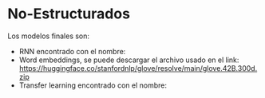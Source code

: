 # No-Estructurados

Los modelos finales son:
- RNN encontrado con el nombre: 
- Word embeddings, se puede descargar el archivo usado en el link: https://huggingface.co/stanfordnlp/glove/resolve/main/glove.42B.300d.zip
- Transfer learning encontrado con el nombre:
